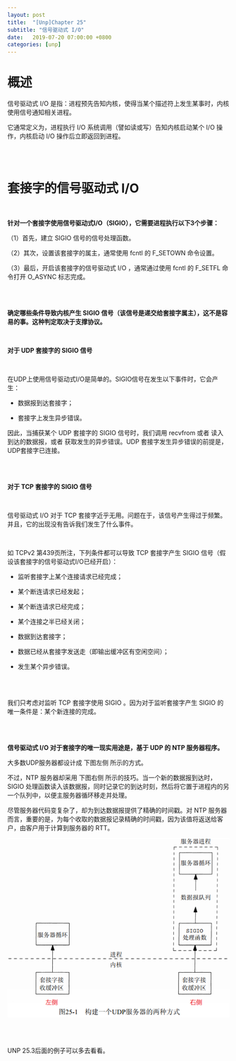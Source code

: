 ```yaml
---
layout: post
title:  "[Unp]Chapter 25"
subtitle: "信号驱动式 I/O"
date:   2019-07-20 07:00:00 +0800
categories: [unp]
---
```



# 概述

信号驱动式 I/O 是指：进程预先告知内核，使得当某个描述符上发生某事时，内核使用信号通知相关进程。

它通常定义为，进程执行 I/O 系统调用（譬如读或写）告知内核启动某个 I/O 操作，内核启动 I/O 操作后立即返回到进程。

<br><br>

# 套接字的信号驱动式 I/O

<br>

**针对一个套接字使用信号驱动式I/O（SIGIO），它需要进程执行以下3个步骤：**

（1）首先，建立 SIGIO 信号的信号处理函数。

（2）其次，设置该套接字的属主，通常使用 fcntl 的 F_SETOWN 命令设置。

（3）最后，开启该套接字的信号驱动式 I/O ，通常通过使用 fcntl 的 F_SETFL 命令打开 O_ASYNC 标志完成。

<br><br>

**确定哪些条件导致内核产生 SIGIO 信号（该信号是递交给套接字属主），这不是容易的事。这种判定取决于支撑协议。**

<br>

**对于 UDP 套接字的 SIGIO 信号**

<br>

在UDP上使用信号驱动式I/O是简单的。SIGIO信号在发生以下事件时，它会产生：

* 数据报到达套接字；

* 套接字上发生异步错误。

因此，当捕获某个 UDP 套接字的 SIGIO 信号时，我们调用 recvfrom 或者 读入到达的数据报，或者 获取发生的异步错误。UDP 套接字发生异步错误的前提是，UDP套接字已连接。

<br><br>

**对于 TCP 套接字的 SIGIO 信号**

<br>

信号驱动式 I/O 对于 TCP 套接字近乎无用。问题在于，该信号产生得过于频繁。并且，它的出现没有告诉我们发生了什么事件。

<br>

如 TCPv2 第439页所注，下列条件都可以导致 TCP 套接字产生 SIGIO 信号（假设该套接字的信号驱动式I/O已经开启）：

* 监听套接字上某个连接请求已经完成；

* 某个断连请求已经发起；

* 某个断连请求已经完成；

* 某个连接之半已经关闭；

* 数据到达套接字；

* 数据已经从套接字发送走（即输出缓冲区有空闲空间）；

* 发生某个异步错误。

<br><br>

我们只考虑对监听 TCP 套接字使用 SIGIO 。因为对于监听套接字产生 SIGIO 的唯一条件是：某个新连接的完成。

<br><br>

**信号驱动式 I/O 对于套接字的唯一现实用途是，基于 UDP 的 NTP 服务器程序。**

大多数UDP服务器都设计成 下图左侧 所示的方式。

不过，NTP 服务器却采用 下图右侧 所示的技巧。当一个新的数据报到达时，SIGIO 处理函数读入该数据报，同时记录它的到达时刻，然后将它置于进程内的另一个队列中，以便主服务器循环移走并处理。

尽管服务器代码变复杂了，却为到达数据报提供了精确的时间戳。对 NTP 服务器而言，重要的是，为每个收取的数据报记录精确的时间戳，因为该值将返送给客户，由客户用于计算到服务器的 RTT。

![](/images/Unp/UNP_25/UNP_1.png)

<br><br>

UNP 25.3后面的例子可以多去看看。



























